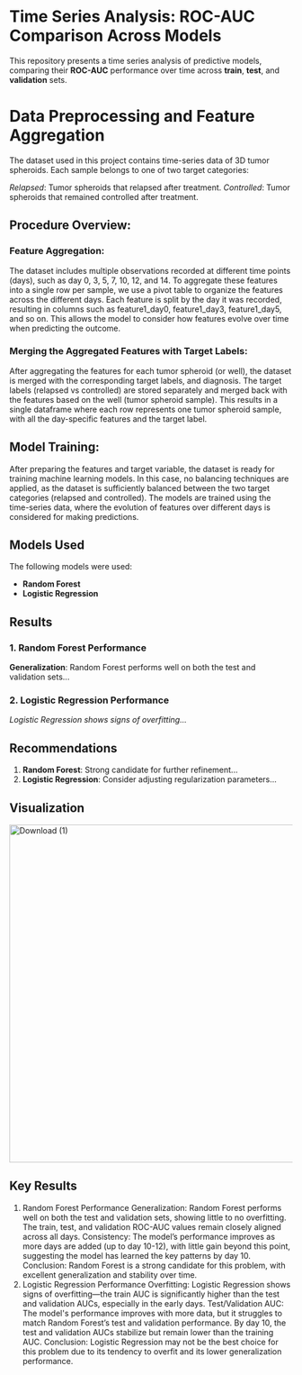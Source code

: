 # Time Series Analysis: ROC-AUC Comparison Across Models

This repository presents a time series analysis of predictive models, comparing their **ROC-AUC** performance over time across **train**, **test**, and **validation** sets.


# Data Preprocessing and Feature Aggregation
The dataset used in this project contains time-series data of 3D tumor spheroids. Each sample belongs to one of two target categories:

*Relapsed*: Tumor spheroids that relapsed after treatment.
*Controlled*: Tumor spheroids that remained controlled after treatment.

## Procedure Overview:
### Feature Aggregation:
The dataset includes multiple observations recorded at different time points (days), such as day 0, 3, 5, 7, 10, 12, and 14.
To aggregate these features into a single row per sample, we use a pivot table to organize the features across the different days.
Each feature is split by the day it was recorded, resulting in columns such as feature1_day0, feature1_day3, feature1_day5, and so on. This allows the model to consider how features evolve over time when predicting the outcome.
### Merging the Aggregated Features with Target Labels:

After aggregating the features for each tumor spheroid (or well), the dataset is merged with the corresponding target labels, and diagnosis. The target labels (relapsed vs controlled) are stored separately and merged back with the features based on the well (tumor spheroid sample).
This results in a single dataframe where each row represents one tumor spheroid sample, with all the day-specific features and the target label.

## Model Training:

After preparing the features and target variable, the dataset is ready for training machine learning models.
In this case, no balancing techniques are applied, as the dataset is sufficiently balanced between the two target categories (relapsed and controlled).
The models are trained using the time-series data, where the evolution of features over different days is considered for making predictions.

## Models Used

The following models were used:
- **Random Forest**
- **Logistic Regression**

## Results

### 1. Random Forest Performance

**Generalization**: Random Forest performs well on both the test and validation sets...

### 2. Logistic Regression Performance

_Logistic Regression shows signs of overfitting..._

## Recommendations

1. **Random Forest**: Strong candidate for further refinement...
2. **Logistic Regression**: Consider adjusting regularization parameters...

## Visualization

<img src="https://github.com/user-attachments/assets/fbe7396e-daae-4ac9-b3bc-9d753bd1344d" alt="Download (1)" width="600"/>

## Key Results
1. Random Forest Performance
Generalization: Random Forest performs well on both the test and validation sets, showing little to no overfitting. The train, test, and validation ROC-AUC values remain closely aligned across all days.
Consistency: The model’s performance improves as more days are added (up to day 10-12), with little gain beyond this point, suggesting the model has learned the key patterns by day 10.
Conclusion: Random Forest is a strong candidate for this problem, with excellent generalization and stability over time.
2. Logistic Regression Performance
Overfitting: Logistic Regression shows signs of overfitting—the train AUC is significantly higher than the test and validation AUCs, especially in the early days.
Test/Validation AUC: The model's performance improves with more data, but it struggles to match Random Forest’s test and validation performance. By day 10, the test and validation AUCs stabilize but remain lower than the training AUC.
Conclusion: Logistic Regression may not be the best choice for this problem due to its tendency to overfit and its lower generalization performance.
